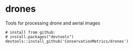 # drones
Tools for processing drone and aerial images

```
# install from github:
# install.packages("devtools")
devtools::install_github('ConservationMetrics/drones')
```

